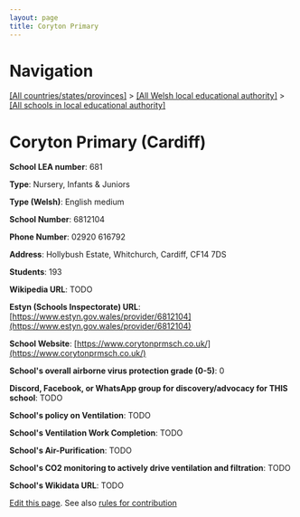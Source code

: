 ```yaml
---
layout: page
title: Coryton Primary
---
```

# Navigation

[[All countries/states/provinces]](../../..) > [[All Welsh local educational authority]](../..) > [[All schools in local educational authority]](..)

# Coryton Primary (Cardiff)

**School LEA number**: 681

**Type**: Nursery, Infants & Juniors

**Type (Welsh)**: English medium

**School Number**: 6812104

**Phone Number**: 02920 616792

**Address**: Hollybush Estate, Whitchurch, Cardiff, CF14 7DS

**Students**: 193

**Wikipedia URL**: TODO

**Estyn (Schools Inspectorate) URL**: [https://www.estyn.gov.wales/provider/6812104](https://www.estyn.gov.wales/provider/6812104)

**School Website**: [https://www.corytonprmsch.co.uk/](https://www.corytonprmsch.co.uk/)

**School's overall airborne virus protection grade (0-5)**: 0

**Discord, Facebook, or WhatsApp group for discovery/advocacy for THIS school**: TODO

**School's policy on Ventilation**: TODO

**School's Ventilation Work Completion**: TODO

**School's Air-Purification**: TODO

**School's CO2 monitoring to actively drive ventilation and filtration**: TODO

**School's Wikidata URL**: TODO




[Edit this page](https://github.com/ventilate-schools/Wales/edit/prif/./Cardiff/Coryton_Primary.md). See also [rules for contribution](../../../contribution-rules/)